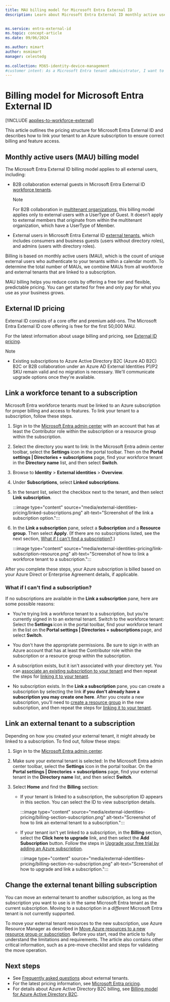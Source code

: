 ```yaml
---
title: MAU billing model for Microsoft Entra External ID
description: Learn about Microsoft Entra External ID monthly active users (MAU) billing model for guest user collaboration (B2B) in Microsoft Entra External ID. Learn how to link your Microsoft Entra tenant to an Azure subscription.

 
ms.service: entra-external-id
ms.topic: concept-article
ms.date: 09/06/2024

ms.author: mimart
author: msmimart
manager: celestedg
 
ms.collection: M365-identity-device-management
#customer intent: As a Microsoft Entra tenant administrator, I want to link my tenant to an Azure subscription, so that I can take advantage of the monthly active users (MAU) billing model and activate MAU billing for guest user collaboration.
---
```


# Billing model for Microsoft Entra External ID

[!INCLUDE [applies-to-workforce-external](./includes/applies-to-workforce-external.md)]

This article outlines the pricing structure for Microsoft Entra External ID and describes how to link your tenant to an Azure subscription to ensure correct billing and feature access.

## Monthly active users (MAU) billing model

The Microsoft Entra External ID billing model applies to all external users, including:

- B2B collaboration external guests in Microsoft Entra External ID [workforce tenants](tenant-configurations.md#workforce-tenants).

   > [!NOTE]
   > For B2B collaboration in [multitenant organizations](~/identity/multi-tenant-organizations/multi-tenant-organization-overview.md#who-are-multitenant-organization-member-users), this billing model applies only to external users with a UserType of Guest. It doesn’t apply to external members that originate from within the multitenant organization, which have a UserType of Member.

- External users in Microsoft Entra External ID [external tenants](tenant-configurations.md#external-tenants), which includes consumers and business guests (users without directory roles), and admins (users with directory roles).

Billing is based on monthly active users (MAU), which is the count of unique external users who authenticate to your tenants within a calendar month. To determine the total number of MAUs, we combine MAUs from all workforce and external tenants that are linked to a subscription.

MAU billing helps you reduce costs by offering a free tier and flexible, predictable pricing. You can get started for free and only pay for what you use as your business grows.

## External ID pricing

External ID consists of a core offer and premium add-ons. The Microsoft Entra External ID core offering is free for the first 50,000 MAU.

For the latest information about usage billing and pricing, see [External ID pricing](https://aka.ms/ExternalIDPricing).

> [!NOTE]
>
>- Existing subscriptions to Azure Active Directory B2C (Azure AD B2C) B2C or B2B collaboration under an Azure AD External Identities P1/P2 SKU remain valid and no migration is necessary. We'll communicate upgrade options once they're available.

<a name='link-your-azure-ad-tenant-to-a-subscription'></a>

## Link a workforce tenant to a subscription

Microsoft Entra workforce tenants must be linked to an Azure subscription for proper billing and access to features. To link your tenant to a subscription, follow these steps.

1. Sign in to the [Microsoft Entra admin center](https://entra.microsoft.com/) with an account that has at least the Contributor role within the subscription or a resource group within the subscription.

2. Select the directory you want to link: In the Microsoft Entra admin center toolbar, select the **Settings** icon in the portal toolbar. Then on the **Portal settings | Directories + subscriptions** page, find your workforce tenant in the **Directory name** list, and then select **Switch**.

3. Browse to **Identity** > **External identities** > **Overview**.

5. Under **Subscriptions**, select **Linked subscriptions**.

6. In the tenant list, select the checkbox next to the tenant, and then select **Link subscription**.

    :::image type="content" source="media/external-identities-pricing/linked-subscriptions.png" alt-text="Screenshot of the link a subscription option.":::

7. In the **Link a subscription** pane, select a **Subscription** and a **Resource group**. Then select **Apply**. (If there are no subscriptions listed, see the next section, [What if I can't find a subscription?](#what-if-i-cant-find-a-subscription).)

    :::image type="content" source="media/external-identities-pricing/link-subscription-resource.png" alt-text="Screenshot of how to link a workforce tenant to a subscription.":::

After you complete these steps, your Azure subscription is billed based on your Azure Direct or Enterprise Agreement details, if applicable.

### What if I can't find a subscription?

If no subscriptions are available in the **Link a subscription** pane, here are some possible reasons:

- You’re trying link a workforce tenant to a subscription, but you’re currently signed in to an external tenant. Switch to the workforce tenant: Select the **Settings** icon in the portal toolbar, find your workforce tenant in the list on the **Portal settings | Directories + subscriptions** page, and select **Switch**.

- You don't have the appropriate permissions. Be sure to sign in with an Azure account that has at least the Contributor role within the subscription or a resource group within the subscription.

- A subscription exists, but it isn't associated with your directory yet. You can [associate an existing subscription to your tenant](~/fundamentals/how-subscriptions-associated-directory.yml) and then repeat the steps for [linking it to your tenant](#link-your-azure-ad-tenant-to-a-subscription).

- No subscription exists. In the **Link a subscription** pane, you can create a subscription by selecting the link **if you don't already have a subscription you may create one here**. After you create a new subscription, you'll need to [create a resource group](/azure/azure-resource-manager/management/manage-resource-groups-portal) in the new subscription, and then repeat the steps for [linking it to your tenant](#link-your-azure-ad-tenant-to-a-subscription).

## Link an external tenant to a subscription

Depending on how you created your external tenant, it might already be linked to a subscription. To find out, follow these steps:

1. Sign in to the [Microsoft Entra admin center](https://entra.microsoft.com/).

1. Make sure your external tenant is selected: In the Microsoft Entra admin center toolbar, select the **Settings** icon in the portal toolbar. On the **Portal settings | Directories + subscriptions** page, find your external tenant in the **Directory name** list, and then select **Switch**.

1. Select **Home** and find the **Billing** section:

   - If your tenant is linked to a subscription, the subscription ID appears in this section. You can select the ID to view subscription details.
   
       :::image type="content" source="media/external-identities-pricing/billing-section-subscription.png" alt-text="Screenshot of how to link an external tenant to a subscription.":::

   - If your tenant isn't yet linked to a subscription, in the **Billing** section, select the **Click here to upgrade** link, and then select the **Add Subscription** button. Follow the steps in [Upgrade your free trial by adding an Azure subscription](customers/quickstart-trial-setup.md#upgrade-your-free-trial-by-adding-an-azure-subscription).

       :::image type="content" source="media/external-identities-pricing/billing-section-no-subscription.png" alt-text="Screenshot of how to upgrade and link a subscription.":::

## Change the external tenant billing subscription

You can move an external tenant to another subscription, as long as the subscription you want to use is in the same Microsoft Entra tenant as the current subscription. Moving to a subscription in a *different* Microsoft Entra tenant is not currently supported.

To move your external tenant resources to the new subscription, use Azure Resource Manager as described in [Move Azure resources to a new resource group or subscription](/azure/azure-resource-manager/management/move-resource-group-and-subscription). Before you start, read the article to fully understand the limitations and requirements. The article also contains other critical information, such as a pre-move checklist and steps for validating the move operation.

## Next steps

- See [Frequently asked questions](customers/faq-customers.md) about external tenants.
- For the latest pricing information, see [Microsoft Entra pricing](https://www.microsoft.com/security/business/identity-access-management/azure-ad-pricing).
- For details about Azure Active Directory B2C billing, see [Billing model for Azure Active Directory B2C](/azure/active-directory-b2c/billing).
